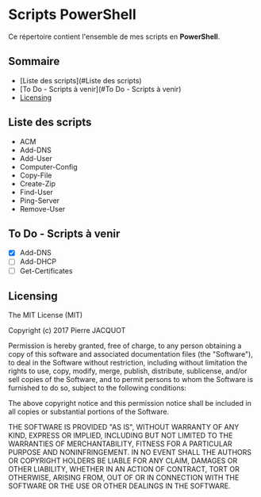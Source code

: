 # Scripts PowerShell
Ce répertoire contient l'ensemble de mes scripts en **PowerShell**.

## Sommaire
- [Liste des scripts](#Liste des scripts)
- [To Do - Scripts à venir](#To Do - Scripts à venir)
- [Licensing](#Licensing)

## Liste des scripts
- ACM
- Add-DNS
- Add-User
- Computer-Config
- Copy-File
- Create-Zip
- Find-User
- Ping-Server
- Remove-User

## To Do - Scripts à venir
- [x] Add-DNS
- [ ] Add-DHCP
- [ ] Get-Certificates

## Licensing
The MIT License (MIT)

Copyright (c) 2017 Pierre JACQUOT

Permission is hereby granted, free of charge, to any person obtaining a copy
of this software and associated documentation files (the "Software"), to deal
in the Software without restriction, including without limitation the rights
to use, copy, modify, merge, publish, distribute, sublicense, and/or sell
copies of the Software, and to permit persons to whom the Software is
furnished to do so, subject to the following conditions:

The above copyright notice and this permission notice shall be included in all
copies or substantial portions of the Software.

THE SOFTWARE IS PROVIDED "AS IS", WITHOUT WARRANTY OF ANY KIND, EXPRESS OR
IMPLIED, INCLUDING BUT NOT LIMITED TO THE WARRANTIES OF MERCHANTABILITY,
FITNESS FOR A PARTICULAR PURPOSE AND NONINFRINGEMENT. IN NO EVENT SHALL THE
AUTHORS OR COPYRIGHT HOLDERS BE LIABLE FOR ANY CLAIM, DAMAGES OR OTHER
LIABILITY, WHETHER IN AN ACTION OF CONTRACT, TORT OR OTHERWISE, ARISING FROM,
OUT OF OR IN CONNECTION WITH THE SOFTWARE OR THE USE OR OTHER DEALINGS IN THE
SOFTWARE.
